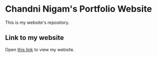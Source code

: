 # Chandni Nigam's Portfolio Website
This is my website's repository.

## Link to my website
Open [this link](http://chandninigam.netlify.com) to view my website.
